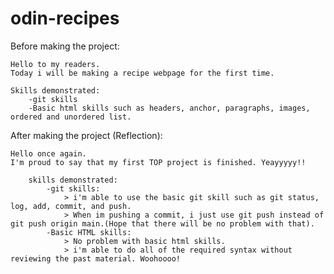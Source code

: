 # odin-recipes

Before making the project:

    Hello to my readers. 
    Today i will be making a recipe webpage for the first time.

    Skills demonstrated:
        -git skills
        -Basic html skills such as headers, anchor, paragraphs, images, ordered and unordered list. 

After making the project (Reflection):

    Hello once again.
    I'm proud to say that my first TOP project is finished. Yeayyyyy!!

        skills demonstrated:
            -git skills:
                > i'm able to use the basic git skill such as git status, log, add, commit, and push.
                > When im pushing a commit, i just use git push instead of git push origin main.(Hope that there will be no problem with that).
            -Basic HTML skills:
                > No problem with basic html skills.
                > i'm able to do all of the required syntax without reviewing the past material. Woohoooo!